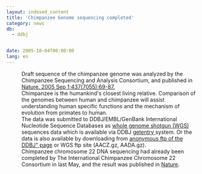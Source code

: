 ```yaml
---
layout: indexed_content
title: 'Chimpanzee Genome sequencing completed'
category: news
db:
  - ddbj


date: 2005-10-04T00:00:00
lang: en
---
```


<dd>Draft sequence of the chimpanzee genome was analyzed by the Chimpanzee Sequencing and Analysis Consortium, and published in <a href="http://www.nature.com/nature/journal/v437/n7055/full/nature04072.html">Nature. 2005 Sep 1;437(7055):69-87.</a>
<dd>Chimpanzee is the humankind's closest living relative. Comparison of the genomes between human and chimpanzee will assist understanding human specific functions and the mechanism of evolution from primates to human.
<dd>The data was submitted to DDBJ/EMBL/GenBank International Nucleotide Sequence Databases as <a href="/ddbj/wgs-e.html">whole genome shotgun (WGS) </a>sequences data which is available via DDBJ <a href="http://getentry.ddbj.nig.ac.jp/top-e.html">getentry </a>system. Or the data is also available by downloading from <a href="/services/index-e.html ">anonymous ftp of the DDBJ" page</a> or WGS ftp site (AACZ.gz, AADA.gz).
<dd>Chimpanzee chromosome 22 DNA sequencing had already been completed by The International Chimpanzee Chromosome 22 Consortium in last May, and the result was published in <a href="http://www.nature.com/nature/journal/v429/n6990/full/nature02564.html">Nature</a>.</dd>
</dd>
</dd>
</dd>
